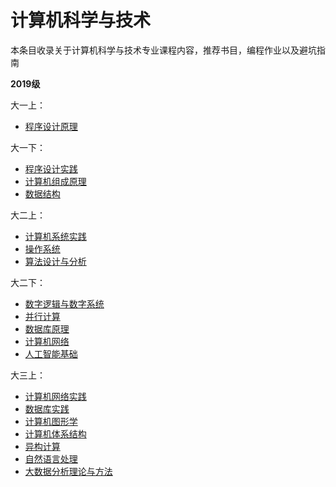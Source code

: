 # 计算机科学与技术

本条目收录关于计算机科学与技术专业课程内容，推荐书目，编程作业以及避坑指南

**2019级**   

大一上：    
- [程序设计原理](cpp_programming.md)

大一下：  
- [程序设计实践](cpp_practice.md)  
- [计算机组成原理](principle_of_computer_composition.md)  
- [数据结构](data_structer.md)   

大二上：  
- [计算机系统实践](practice_of_computer_composition.md)   
- [操作系统](os.md)   
- [算法设计与分析](algorithm.md)   

大二下：   
- [数字逻辑与数字系统](digitial.md)   
- [并行计算](parallel_computing.md)   
- [数据库原理](db.md)   
- [计算机网络](network.md)   
- [人工智能基础](ai_basic.md)   

大三上：  
- [计算机网络实践](network_practice.md)   
- [数据库实践](db_practice.md)  
- [计算机图形学](graphics.md)  
- [计算机体系结构](computer_archietcture.md)  
- [异构计算](heter_computing.md)   
- [自然语言处理](nlp.md)   
- [大数据分析理论与方法](big_data.md)
  

